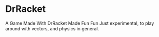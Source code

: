 # DrRacket
A Game Made With DrRacket
Made Fun Fun 
Just experimental, to play around with vectors, and physics in general.

